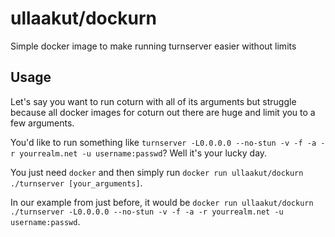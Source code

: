 # ullaakut/dockurn
Simple docker image to make running turnserver easier without limits 

## Usage

Let's say you want to run coturn with all of its arguments but struggle because all docker images for coturn out there are huge and limit you to a few arguments.

You'd like to run something like `turnserver -L0.0.0.0 --no-stun -v -f -a -r yourrealm.net -u username:passwd`? Well it's your lucky day.

You just need `docker` and then simply run `docker run ullaakut/dockurn ./turnserver [your_arguments]`.

In our example from just before, it would be `docker run ullaakut/dockurn ./turnserver -L0.0.0.0 --no-stun -v -f -a -r yourrealm.net -u username:passwd`.
